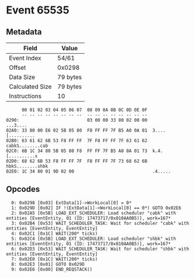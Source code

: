 # Event 65535

## Metadata

| Field           | Value    |
|-----------------|----------|
| Event Index     | 54/61    |
| Offset          | 0x0298   |
| Data Size       | 79 bytes |
| Calculated Size | 79 bytes |
| Instructions    | 10       |

```
      00 01 02 03 04 05 06 07  08 09 0A 0B 0C 0D 0E 0F
      -- -- -- -- -- -- -- --  -- -- -- -- -- -- -- --
0290:                          03 00 00 33 80 02 00 00          ...3....
02A0: 33 80 00 E6 02 5B 05 80  F8 FF FF 7F B5 A0 0A 01  3....[..........
02B0: 63 61 62 6B 53 F8 FF FF  7F F8 FF FF 7F 63 61 62  cabkS........cab
02C0: 6B 1C 34 80 5B 05 80 F8  FF FF 7F B5 A0 0A 01 73  k.4.[..........s
02D0: 68 62 6B 53 F8 FF FF 7F  F8 FF FF 7F 73 68 62 6B  hbkS........shbk
02E0: 1C 34 80 01 9D 02 00                              .4.....         
```

## Opcodes

```
  0: 0x0298 [0x03] ExtData[1]->WorkLocal[0] = 0*
  1: 0x029D [0x02] IF !(ExtData[1]->WorkLocal[0] == 0*) GOTO 0x02E6
  2: 0x02A5 [0x5B] LOAD_EXT_SCHEDULER: Load scheduler "cabk" with entities [EventEntity, 01 (ID: 17473717/0x010AA0B5)], work=167*
  3: 0x02B4 [0x53] WAIT_SCHEDULER_TASK: Wait for scheduler "cabk" with entities [EventEntity, EventEntity]
  4: 0x02C1 [0x1C] WAIT(200* ticks)
  5: 0x02C4 [0x5B] LOAD_EXT_SCHEDULER: Load scheduler "shbk" with entities [EventEntity, 01 (ID: 17473717/0x010AA0B5)], work=167*
  6: 0x02D3 [0x53] WAIT_SCHEDULER_TASK: Wait for scheduler "shbk" with entities [EventEntity, EventEntity]
  7: 0x02E0 [0x1C] WAIT(200* ticks)
  8: 0x02E3 [0x01] GOTO 0x029D
  9: 0x02E6 [0x00] END_REQSTACK()
```
